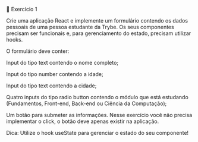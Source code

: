 🚀 Exercício 1

Crie uma aplicação React e implemente um formulário contendo os dados pessoais de uma pessoa estudante da Trybe. Os seus componentes precisam ser funcionais e, para gerenciamento do estado, precisam utilizar hooks.

O formulário deve conter:

Input do tipo text contendo o nome completo;

Input do tipo number contendo a idade;

Input do tipo text contendo a cidade;

Quatro inputs do tipo radio button contendo o módulo que está estudando (Fundamentos, Front-end, Back-end ou Ciência da Computação);

Um botão para submeter as informações. Nesse exercício você não precisa implementar o click, o botão deve apenas existir na aplicação.

Dica: Utilize o hook useState para gerenciar o estado do seu componente!